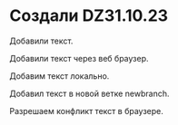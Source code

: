 # Создали DZ31.10.23

Добавили текст.

Добавили текст через веб браузер.

Добавим текст локально.

Добавил текст в новой ветке newbranch.

Разрешаем конфликт текст в браузере.

